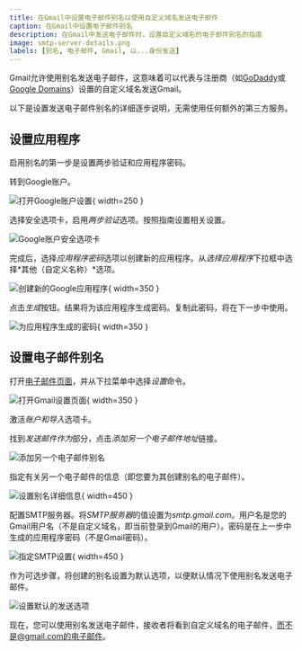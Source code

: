 ```yaml
---
title: 在Gmail中设置电子邮件别名以使用自定义域名发送电子邮件
caption: 在Gmail中设置电子邮件别名
description: 在Gmail中发送电子邮件时，设置自定义域名的电子邮件别名的指南
image: smtp-server-details.png
labels: [别名, 电子邮件, Gmail, 以...身份发送]
---
```

Gmail允许使用别名发送电子邮件，这意味着可以代表与注册商（如[GoDaddy](https://godaddy.com)或[Google Domains](https://domains.google)）设置的自定义域名发送Gmail。

以下是设置发送电子邮件别名的详细逐步说明，无需使用任何额外的第三方服务。

## 设置应用程序

启用别名的第一步是设置两步验证和应用程序密码。

转到Google账户。

![打开Google账户设置](google-account.png){ width=250 }

选择安全选项卡，启用*两步验证*选项。按照指南设置相关设置。

![Google账户安全选项卡](google-account-security.png)

完成后，选择*应用程序密码*选项以创建新的应用程序。从*选择应用程序*下拉框中选择*其他（自定义名称）*选项。

![创建新的Google应用程序](create-google-app.png){ width=350 }

点击*生成*按钮。结果将为该应用程序生成密码。复制此密码，将在下一步中使用。

![为应用程序生成的密码](generated-app-password.png){ width=350 }

## 设置电子邮件别名

打开[电子邮件页面](https://mail.google.com)，并从下拉菜单中选择*设置*命令。

![打开Gmail设置页面](google-email-settings.png){ width=350 }

激活*账户和导入*选项卡。

找到*发送邮件作为*部分，点击*添加另一个电子邮件地址*链接。

![添加另一个电子邮件别名](add-another-email-address.png)

指定有关另一个电子邮件的信息（即您要为其创建别名的电子邮件）。

![设置别名详细信息](email-address-details.png){ width=450 }

配置SMTP服务器。将*SMTP服务器*的值设置为*smtp.gmail.com*。用户名是您的Gmail用户名（不是自定义域名，即当前登录到Gmail的用户）。密码是在上一步中生成的应用程序密码（不是Gmail密码）。

![指定SMTP设置](smtp-server-details.png){ width=450 }

作为可选步骤，将创建的别名设置为默认选项，以便默认情况下使用别名发送电子邮件。

![设置默认的发送选项](send-mail-as-default.png)

现在，您可以使用别名发送电子邮件，接收者将看到自定义域名的电子邮件，而不是@gmail.com的电子邮件。